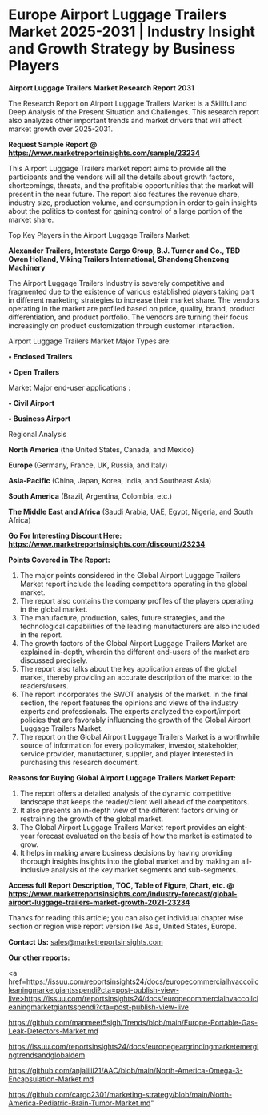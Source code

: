# Europe Airport Luggage Trailers Market 2025-2031 | Industry Insight and Growth Strategy by Business Players

<strong>Airport Luggage Trailers Market Research Report 2031</strong>

The Research Report on Airport Luggage Trailers Market is a Skillful and Deep Analysis of the Present Situation and Challenges. This research report also analyzes other important trends and market drivers that will affect market growth over 2025-2031.

<strong>Request Sample Report @ <a href=https://www.marketreportsinsights.com/sample/23234>https://www.marketreportsinsights.com/sample/23234</a></strong>

This Airport Luggage Trailers market report aims to provide all the participants and the vendors will all the details about growth factors, shortcomings, threats, and the profitable opportunities that the market will present in the near future. The report also features the revenue share, industry size, production volume, and consumption in order to gain insights about the politics to contest for gaining control of a large portion of the market share.

Top Key Players in the Airport Luggage Trailers Market:

<strong>Alexander Trailers, Interstate Cargo Group, B.J. Turner and Co., TBD Owen Holland, Viking Trailers International, Shandong Shenzong Machinery</strong>

The Airport Luggage Trailers Industry is severely competitive and fragmented due to the existence of various established players taking part in different marketing strategies to increase their market share. The vendors operating in the market are profiled based on price, quality, brand, product differentiation, and product portfolio. The vendors are turning their focus increasingly on product customization through customer interaction.

Airport Luggage Trailers Market Major Types are:

<strong>• Enclosed Trailers

• Open Trailers</strong>

Market Major end-user applications :

<strong>• Civil Airport

• Business Airport</strong>

Regional Analysis

</u><strong><b>North America</b></strong> (the United States, Canada, and Mexico)

<strong><b>Europe </b></strong>(Germany, France, UK, Russia, and Italy)

<strong><b>Asia-Pacific</b></strong> (China, Japan, Korea, India, and Southeast Asia)

<strong><b>South America</b></strong> (Brazil, Argentina, Colombia, etc.)

<strong><b>The Middle East and Africa</b></strong> (Saudi Arabia, UAE, Egypt, Nigeria, and South Africa)

<strong>Go For Interesting Discount Here: <a href=https://www.marketreportsinsights.com/discount/23234>https://www.marketreportsinsights.com/discount/23234</a></strong>

<strong>Points Covered in The Report:</strong>
<ol>
  <li>The major points considered in the Global Airport Luggage Trailers Market report include the leading competitors operating in the global market.</li>
  <li>The report also contains the company profiles of the players operating in the global market.</li>
  <li>The manufacture, production, sales, future strategies, and the technological capabilities of the leading manufacturers are also included in the report.</li>
  <li>The growth factors of the Global Airport Luggage Trailers Market are explained in-depth, wherein the different end-users of the market are discussed precisely.</li>
  <li>The report also talks about the key application areas of the global market, thereby providing an accurate description of the market to the readers/users.</li>
  <li>The report incorporates the SWOT analysis of the market. In the final section, the report features the opinions and views of the industry experts and professionals. The experts analyzed the export/import policies that are favorably influencing the growth of the Global Airport Luggage Trailers Market.</li>
  <li>The report on the Global Airport Luggage Trailers Market is a worthwhile source of information for every policymaker, investor, stakeholder, service provider, manufacturer, supplier, and player interested in purchasing this research document.</li>
</ol>
<strong>Reasons for Buying Global Airport Luggage Trailers Market Report:</strong>

<ol>
  <li>The report offers a detailed analysis of the dynamic competitive landscape that keeps the reader/client well ahead of the competitors.</li>
  <li>It also presents an in-depth view of the different factors driving or restraining the growth of the global market.</li>
  <li>The Global Airport Luggage Trailers Market report provides an eight-year forecast evaluated on the basis of how the market is estimated to grow.</li>
  <li>It helps in making aware business decisions by having providing thorough insights insights into the global market and by making an all-inclusive analysis of the key market segments and sub-segments.</li>
</ol>
<strong>Access full Report Description, TOC, Table of Figure, Chart, etc. @ <a href=https://www.marketreportsinsights.com/industry-forecast/global-airport-luggage-trailers-market-growth-2021-23234>https://www.marketreportsinsights.com/industry-forecast/global-airport-luggage-trailers-market-growth-2021-23234</a></strong>


Thanks for reading this article; you can also get individual chapter wise section or region wise report version like Asia, United States, Europe.

<strong>Contact Us:</strong>
sales@marketreportsinsights.com

<strong>Our other reports:</strong>

<a href=https://issuu.com/reportsinsights24/docs/europecommercialhvaccoilcleaningmarketgiantsspendi?cta=post-publish-view-live>https://issuu.com/reportsinsights24/docs/europecommercialhvaccoilcleaningmarketgiantsspendi?cta=post-publish-view-live</a>

<a href=https://github.com/manmeet5sigh/Trends/blob/main/Europe-Portable-Gas-Leak-Detectors-Market.md>https://github.com/manmeet5sigh/Trends/blob/main/Europe-Portable-Gas-Leak-Detectors-Market.md</a>

<a href=https://issuu.com/reportsinsights24/docs/europegeargrindingmarketemergingtrendsandglobaldem>https://issuu.com/reportsinsights24/docs/europegeargrindingmarketemergingtrendsandglobaldem</a>

<a href=https://github.com/anjaliiii21/AAC/blob/main/North-America-Omega-3-Encapsulation-Market.md>https://github.com/anjaliiii21/AAC/blob/main/North-America-Omega-3-Encapsulation-Market.md</a>

<a href=https://github.com/cargo2301/marketing-strategy/blob/main/North-America-Pediatric-Brain-Tumor-Market.md>https://github.com/cargo2301/marketing-strategy/blob/main/North-America-Pediatric-Brain-Tumor-Market.md</a>"
